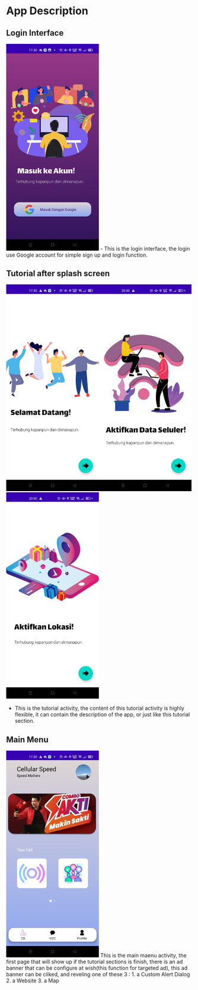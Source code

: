 # App Description


## Login Interface
<img src="https://github.com/alfarafimaulana/TestCell/blob/master/Foto%20Git/Screenshot_2021-09-29-17-30-36-40_9eaad7d0d1be446f448c1d6044958e42.jpg" width="250">
- This is the login interface, the login use Google account for simple sign up and login function.

## Tutorial after splash screen
<img src="https://github.com/alfarafimaulana/TestCell/blob/master/Foto%20Git/Screenshot_2021-09-29-17-30-43-31_9eaad7d0d1be446f448c1d6044958e42.jpg" width="250"><img src="https://github.com/alfarafimaulana/TestCell/blob/master/Foto%20Git/Screenshot_2021-09-29-20-50-54-85_9eaad7d0d1be446f448c1d6044958e42.jpg" width="250"><img src="https://github.com/alfarafimaulana/TestCell/blob/master/Foto%20Git/Screenshot_2021-09-29-20-50-58-20_9eaad7d0d1be446f448c1d6044958e42.jpg" width="250">

- This is the tutorial activity, the content of this tutorial activity is highly flexible, it can contain the description of the app, or just like this tutorial section.

## Main Menu
<img src="https://github.com/alfarafimaulana/TestCell/blob/master/Foto%20Git/Screenshot_2021-09-29-17-30-52-09_9eaad7d0d1be446f448c1d6044958e42.jpg" width="250">
This is the main maenu activity, the first page that will show up if the tutorial sections is finish, there is an ad banner that can be configure at wish(this function for targeted ad), this ad banner can be cliked, and reveling one of these 3 : 
1. a Custom Alert Dialog 
2. a Website 
3. a Map
